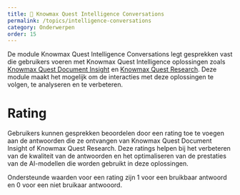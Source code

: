 ```yaml
---
title: 💬 Knowmax Quest Intelligence Conversations
permalink: /topics/intelligence-conversations
category: Onderwerpen
order: 15
---
```


De module Knowmax Quest Intelligence Conversations legt gesprekken vast die gebruikers voeren met Knowmax Quest Intelligence oplossingen zoals [Knowmax Quest Document Insight](/topics/document-insight) en [Knowmax Quest Research](/topics/research). Deze module maakt het mogelijk om de interacties met deze oplossingen te volgen, te analyseren en te verbeteren.

# Rating
Gebruikers kunnen gesprekken beoordelen door een rating toe te voegen aan de antwoorden die ze ontvangen van Knowmax Quest Document Insight of Knowmax Quest Research. Deze ratings helpen bij het verbeteren van de kwaliteit van de antwoorden en het optimaliseren van de prestaties van de AI-modellen die worden gebruikt in deze oplossingen.

Ondersteunde waarden voor een rating zijn 1 voor een bruikbaar antwoord en 0 voor een niet bruikaar antwooord.